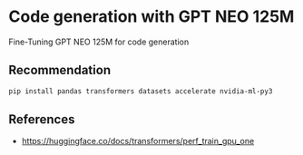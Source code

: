 # Code generation with GPT NEO 125M

Fine-Tuning GPT NEO 125M for code generation

## Recommendation

```bash
pip install pandas transformers datasets accelerate nvidia-ml-py3
```

## References

- https://huggingface.co/docs/transformers/perf_train_gpu_one
